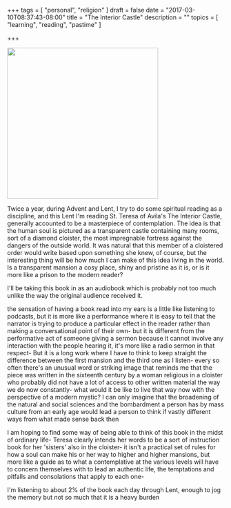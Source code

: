 +++
tags = [
  "personal",
  "religion"
]
draft = false
date = "2017-03-10T08:37:43-08:00"
title = "The Interior Castle"
description = ""
topics = [
  "learning",
  "reading",
  "pastime"
]

+++

[
<img src=https://christianaudio.com/media/catalog/product/cache/1/image/1050x1050/170ec19af00183b5e0368529fc2daa2f/i/n/interior_castle.jpg width=350 height=350/>
](https://christianaudio.com/interior-castle-teresa-of-avila-audiobook-download)

Twice a year, during Advent and Lent, I try to do some spiritual reading as a discipline, and this Lent I'm reading St. Teresa of Avila's The Interior Castle, generally accounted to be a masterpiece of contemplation. The idea is that the human soul is pictured as a transparent castle containing many rooms, sort of a diamond cloister, the most impregnable fortress against the dangers of the outside world. It was natural that this member of a cloistered order would write based upon something she knew, of course, but the interesting thing will be how much I can make of this idea living in the world. Is a transparent mansion a cosy place, shiny and pristine as it is, or is it more like a prison to the modern reader?

I'll be taking this book in as an audiobook which is probably not too much unlike the way the original audience received it.

the sensation of having a book read into my ears is a little like listening to podcasts, but it is more like a performance where it is easy to tell that the narrator is trying to produce a particular effect in the reader rather than making a conversational point of their own- but it is different from the performative act of someone giving a sermon because it cannot involve any interaction with the people hearing it, it's more like a radio sermon in that respect- But it is a long work where I have to think to keep straight the difference between the first mansion and the third one as I listen- every so often there's an unusual word or striking image that reminds me that the piece was written in the sixteenth century by a woman religious in a cloister who probably did not have a lot of access to other written material the way we do now constantly- what would it be like to live that way now with the perspective of a modern mystic? I can only imagine that the broadening of the natural and social sciences and the bombardment a person has by mass culture from an early age would lead a person to think if vastly different ways from what made sense back then

I am hoping to find some way of being able to think of this book in the midst of ordinary life- Teresa clearly intends her words to be a sort of instruction book for her 'sisters' also in the cloister- it isn't a practical set of rules for how a soul can make his or her way to higher and higher mansions, but more like a guide as to what a contemplative at the various levels will have to concern themselves with to lead an authentic life, the temptations and pitfalls and consolations that apply to each one-

I'm listening to about 2% of the book each day through Lent, enough to jog the memory but not so much that it is a heavy burden
